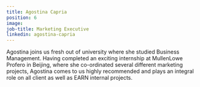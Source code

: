 ```yaml
---
title: Agostina Capria
position: 6
image: 
job-title: Marketing Executive
linkedin: agostina-capria
---
```


Agostina joins us fresh out of university where she studied Business Management. Having completed an exciting internship at MullenLowe Profero in Beijing, where she co-ordinated several different marketing projects, Agostina comes to us highly recommended and plays an integral role on all client as well as EARN internal projects.